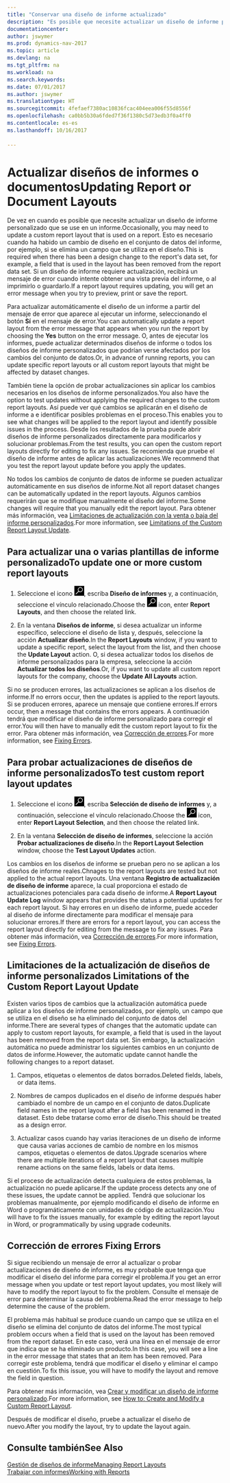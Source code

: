```yaml
---
title: "Conservar una diseño de informe actualizado"
description: "Es posible que necesite actualizar un diseño de informe personalizado que se use en un informe. Esto es necesario cuando ha habido un cambio de diseño en el conjunto de datos del informe, por ejemplo, si se elimina un campo que se utiliza en el diseño."
documentationcenter: 
author: jswymer
ms.prod: dynamics-nav-2017
ms.topic: article
ms.devlang: na
ms.tgt_pltfrm: na
ms.workload: na
ms.search.keywords: 
ms.date: 07/01/2017
ms.author: jswymer
ms.translationtype: HT
ms.sourcegitcommit: 4fefaef7380ac10836fcac404eea006f55d8556f
ms.openlocfilehash: ca0bb5b30a6fded7f36f1380c5d73edb3f0a4ff0
ms.contentlocale: es-es
ms.lasthandoff: 10/16/2017

---
```

# <a name="updating-report-or-document-layouts"></a><span data-ttu-id="f911c-104">Actualizar diseños de informes o documentos</span><span class="sxs-lookup"><span data-stu-id="f911c-104">Updating Report or Document Layouts</span></span>
<span data-ttu-id="f911c-105">De vez en cuando es posible que necesite actualizar un diseño de informe personalizado que se use en un informe.</span><span class="sxs-lookup"><span data-stu-id="f911c-105">Occasionally, you may need to update a custom report layout that is used on a report.</span></span> <span data-ttu-id="f911c-106">Esto es necesario cuando ha habido un cambio de diseño en el conjunto de datos del informe, por ejemplo, si se elimina un campo que se utiliza en el diseño.</span><span class="sxs-lookup"><span data-stu-id="f911c-106">This is required when there has been a design change to the report's data set, for example, a field that is used in the layout has been removed from the report data set.</span></span> <span data-ttu-id="f911c-107">Si un diseño de informe requiere actualización, recibirá un mensaje de error cuando intente obtener una vista previa del informe, o al imprimirlo o guardarlo.</span><span class="sxs-lookup"><span data-stu-id="f911c-107">If a report layout requires updating, you will get an error message when you try to preview, print or save the report.</span></span>  
  
<span data-ttu-id="f911c-108">Para actualizar automáticamente el diseño de un informe a partir del mensaje de error que aparece al ejecutar un informe, seleccionando el botón **Sí** en el mensaje de error.</span><span class="sxs-lookup"><span data-stu-id="f911c-108">You can automatically update a report layout from the error message that appears when you run the report by choosing the **Yes** button on the error message.</span></span> <span data-ttu-id="f911c-109">O, antes de ejecutar los informes, puede actualizar determinados diseños de informe o todos los diseños de informe personalizados que podrían verse afectados por los cambios del conjunto de datos.</span><span class="sxs-lookup"><span data-stu-id="f911c-109">Or, in advance of running reports, you can update specific report layouts or all custom report layouts that might be affected by dataset changes.</span></span>  
  
<span data-ttu-id="f911c-110">También tiene la opción de probar actualizaciones sin aplicar los cambios necesarios en los diseños de informe personalizados.</span><span class="sxs-lookup"><span data-stu-id="f911c-110">You also have the option to test updates without applying the required changes to the custom report layouts.</span></span> <span data-ttu-id="f911c-111">Así puede ver qué cambios se aplicarán en el diseño de informe a e identificar posibles problemas en el proceso.</span><span class="sxs-lookup"><span data-stu-id="f911c-111">This enables you to see what changes will be applied to the report layout and identify possible issues in the process.</span></span> <span data-ttu-id="f911c-112">Desde los resultados de la prueba puede abrir diseños de informe personalizados directamente para modificarlos y solucionar problemas.</span><span class="sxs-lookup"><span data-stu-id="f911c-112">From the test results, you can open the custom report layouts directly for editing to fix any issues.</span></span> <span data-ttu-id="f911c-113">Se recomienda que pruebe el diseño de informe antes de aplicar las actualizaciones.</span><span class="sxs-lookup"><span data-stu-id="f911c-113">We recommend that you test the report layout update before you apply the updates.</span></span>  
  
<span data-ttu-id="f911c-114">No todos los cambios de conjunto de datos de informe se pueden actualizar automáticamente en sus diseños de informe.</span><span class="sxs-lookup"><span data-stu-id="f911c-114">Not all report dataset changes can be automatically updated in the report layouts.</span></span> <span data-ttu-id="f911c-115">Algunos cambios requerirán que se modifique manualmente el diseño del informe.</span><span class="sxs-lookup"><span data-stu-id="f911c-115">Some changes will require that you manually edit the report layout.</span></span> <span data-ttu-id="f911c-116">Para obtener más información, vea [Limitaciones de actualización con la venta o baja del informe personalizados](ui-update-report-layouts.md#UpdateLimitations).</span><span class="sxs-lookup"><span data-stu-id="f911c-116">For more information, see [Limitations of the Custom Report Layout Update](ui-update-report-layouts.md#UpdateLimitations).</span></span>  
  
## <a name="to-update-one-or-more-custom-report-layouts"></a><span data-ttu-id="f911c-117">Para actualizar una o varias plantillas de informe personalizado</span><span class="sxs-lookup"><span data-stu-id="f911c-117">To update one or more custom report layouts</span></span>  
  
1.  <span data-ttu-id="f911c-118">Seleccione el icono ![Buscar página o informe](media/ui-search/search_small.png "icono Buscar página o informe"), escriba **Diseño de informes** y, a continuación, seleccione el vínculo relacionado.</span><span class="sxs-lookup"><span data-stu-id="f911c-118">Choose the ![Search for Page or Report](media/ui-search/search_small.png "Search for Page or Report icon") icon, enter **Report Layouts**, and then choose the related link.</span></span>  
  
2.  <span data-ttu-id="f911c-119">En la ventana **Diseños de informe**, si desea actualizar un informe específico, seleccione el diseño de lista y, después, seleccione la acción **Actualizar diseño**.</span><span class="sxs-lookup"><span data-stu-id="f911c-119">In the **Report Layouts** window, if you want to update a specific report, select the layout from the list, and then choose the **Update Layout** action.</span></span> <span data-ttu-id="f911c-120">O, si desea actualizar todos los diseños de informe personalizados para la empresa, seleccione la acción **Actualizar todos los diseños**.</span><span class="sxs-lookup"><span data-stu-id="f911c-120">Or, if you want to update all custom report layouts for the company, choose the **Update All Layouts** action.</span></span>  

<span data-ttu-id="f911c-121">Si no se producen errores, las actualizaciones se aplican a los diseños de informe.</span><span class="sxs-lookup"><span data-stu-id="f911c-121">If no errors occur, then the updates is applied to the report layouts.</span></span> <span data-ttu-id="f911c-122">Si se producen errores, aparece un mensaje que contiene errores.</span><span class="sxs-lookup"><span data-stu-id="f911c-122">If errors occur, then a message that contains the errors appears.</span></span> <span data-ttu-id="f911c-123">A continuación tendrá que modificar el diseño de informe personalizado para corregir el error.</span><span class="sxs-lookup"><span data-stu-id="f911c-123">You will then have to manually edit the custom report layout to fix the error.</span></span> <span data-ttu-id="f911c-124">Para obtener más información, vea [Corrección de errores](ui-update-report-layouts.md#FixErrors).</span><span class="sxs-lookup"><span data-stu-id="f911c-124">For more information, see [Fixing Errors](ui-update-report-layouts.md#FixErrors).</span></span>  

## <a name="to-test-custom-report-layout-updates"></a><span data-ttu-id="f911c-125">Para probar actualizaciones de diseños de informe personalizados</span><span class="sxs-lookup"><span data-stu-id="f911c-125">To test custom report layout updates</span></span>  
  
1.  <span data-ttu-id="f911c-126">Seleccione el icono ![Buscar página o informe](media/ui-search/search_small.png "icono Buscar página o informe"), escriba **Selección de diseño de informes** y, a continuación, seleccione el vínculo relacionado.</span><span class="sxs-lookup"><span data-stu-id="f911c-126">Choose the ![Search for Page or Report](media/ui-search/search_small.png "Search for Page or Report icon") icon, enter **Report Layout Selection**, and then choose the related link.</span></span>  
  
2.  <span data-ttu-id="f911c-127">En la ventana **Selección de diseño de informes**, seleccione la acción **Probar actualizaciones de diseño**.</span><span class="sxs-lookup"><span data-stu-id="f911c-127">In the **Report Layout Selection** window, choose the **Test Layout Updates** action.</span></span>  
  
 <span data-ttu-id="f911c-128">Los cambios en los diseños de informe se prueban pero no se aplican a los diseños de informe reales.</span><span class="sxs-lookup"><span data-stu-id="f911c-128">Chnages to the report layouts are tested but not applied to the actual report layouts.</span></span> <span data-ttu-id="f911c-129">Una ventana **Registro de actualización de diseño de informe** aparece, la cual proporciona el estado de actualizaciones potenciales para cada diseño de informe.</span><span class="sxs-lookup"><span data-stu-id="f911c-129">A **Report Layout Update Log** window appears that provides the status a potential updates for each report layout.</span></span> <span data-ttu-id="f911c-130">Si hay errores en un diseño de informe, puede acceder al diseño de informe directamente para modificar el mensaje para solucionar errores.</span><span class="sxs-lookup"><span data-stu-id="f911c-130">If there are errors for a report layout, you can access the report layout directly for editing from the message to fix any issues.</span></span> <span data-ttu-id="f911c-131">Para obtener más información, vea [Corrección de errores](ui-update-report-layouts.md#FixErrors).</span><span class="sxs-lookup"><span data-stu-id="f911c-131">For more information, see [Fixing Errors](ui-update-report-layouts.md#FixErrors).</span></span>  
  
##  <span data-ttu-id="f911c-132"><a name="UpdateLimitations"></a> Limitaciones de la actualización de diseños de informe personalizados</span><span class="sxs-lookup"><span data-stu-id="f911c-132"><a name="UpdateLimitations"></a> Limitations of the Custom Report Layout Update</span></span>  
 <span data-ttu-id="f911c-133">Existen varios tipos de cambios que la actualización automática puede aplicar a los diseños de informe personalizados, por ejemplo, un campo que se utiliza en el diseño se ha eliminado del conjunto de datos del informe.</span><span class="sxs-lookup"><span data-stu-id="f911c-133">There are several types of changes that the automatic update can apply to custom report layouts, for example, a field that is used in the layout has been removed from the report data set.</span></span> <span data-ttu-id="f911c-134">Sin embargo, la actualización automática no puede administrar los siguientes cambios en un conjunto de datos de informe.</span><span class="sxs-lookup"><span data-stu-id="f911c-134">However, the automatic update cannot handle the following changes to a report dataset.</span></span>  
  
1.  <span data-ttu-id="f911c-135">Campos, etiquetas o elementos de datos borrados.</span><span class="sxs-lookup"><span data-stu-id="f911c-135">Deleted fields, labels, or data items.</span></span>  
  
2.  <span data-ttu-id="f911c-136">Nombres de campos duplicados en el diseño de informe después haber cambiado el nombre de un campo en el conjunto de datos.</span><span class="sxs-lookup"><span data-stu-id="f911c-136">Duplicate field names in the report layout after a field has been renamed in the dataset.</span></span> <span data-ttu-id="f911c-137">Esto debe tratarse como error de diseño.</span><span class="sxs-lookup"><span data-stu-id="f911c-137">This should be treated as a design error.</span></span>  
  
3.  <span data-ttu-id="f911c-138">Actualizar casos cuando hay varias iteraciones de un diseño de informe que causa varias acciones de cambio de nombre en los mismos campos, etiquetas o elementos de datos.</span><span class="sxs-lookup"><span data-stu-id="f911c-138">Upgrade scenarios where there are multiple iterations of a report layout that causes multiple rename actions on the same fields, labels or data items.</span></span>  
  
 <span data-ttu-id="f911c-139">Si el proceso de actualización detecta cualquiera de estos problemas, la actualización no puede aplicarse.</span><span class="sxs-lookup"><span data-stu-id="f911c-139">If the update process detects any one of these issues, the update cannot be applied.</span></span> <span data-ttu-id="f911c-140">Tendrá que solucionar los problemas manualmente, por ejemplo modificando el diseño de informe en Word o programáticamente con unidades de código de actualización.</span><span class="sxs-lookup"><span data-stu-id="f911c-140">You will have to fix the issues manually, for example by editing the report layout in Word, or programmatically by using upgrade codeunits.</span></span>  
  
##  <span data-ttu-id="f911c-141"><a name="FixErrors"></a> Corrección de errores</span><span class="sxs-lookup"><span data-stu-id="f911c-141"><a name="FixErrors"></a> Fixing Errors</span></span>  
 <span data-ttu-id="f911c-142">Si sigue recibiendo un mensaje de error al actualizar o probar actualizaciones de diseño de informe, es muy probable que tenga que modificar el diseño del informe para corregir el problema.</span><span class="sxs-lookup"><span data-stu-id="f911c-142">If you get an error message when you update or test report layout updates, you most likely will have to modify the report layout to fix the problem.</span></span> <span data-ttu-id="f911c-143">Consulte el mensaje de error para determinar la causa del problema.</span><span class="sxs-lookup"><span data-stu-id="f911c-143">Read the error message to help determine the cause of the problem.</span></span>  
  
 <span data-ttu-id="f911c-144">El problema más habitual se produce cuando un campo que se utiliza en el diseño se elimina del conjunto de datos del informe.</span><span class="sxs-lookup"><span data-stu-id="f911c-144">The most typical problem occurs when a field that is used on the layout has been removed from the report dataset.</span></span> <span data-ttu-id="f911c-145">En este caso, verá una línea en el mensaje de error que indica que se ha eliminado un producto.</span><span class="sxs-lookup"><span data-stu-id="f911c-145">In this case, you will see a line in the error message that states that an item has been removed.</span></span> <span data-ttu-id="f911c-146">Para corregir este problema, tendrá que modificar el diseño y eliminar el campo en cuestión.</span><span class="sxs-lookup"><span data-stu-id="f911c-146">To fix this issue, you will have to modify the layout and remove the field in question.</span></span>  
  
 <span data-ttu-id="f911c-147">Para obtener más información, vea [Crear y modificar un diseño de informe personalizado](ui-how-create-custom-report-layout.md#ModifyCustomLayout).</span><span class="sxs-lookup"><span data-stu-id="f911c-147">For more information, see [How to: Create and Modify a Custom Report Layout](ui-how-create-custom-report-layout.md#ModifyCustomLayout).</span></span>  
  
 <span data-ttu-id="f911c-148">Después de modificar el diseño, pruebe a actualizar el diseño de nuevo.</span><span class="sxs-lookup"><span data-stu-id="f911c-148">After you modify the layout, try to update the layout again.</span></span>  
  
## <a name="see-also"></a><span data-ttu-id="f911c-149">Consulte también</span><span class="sxs-lookup"><span data-stu-id="f911c-149">See Also</span></span>  
 [<span data-ttu-id="f911c-150">Gestión de diseños de informe</span><span class="sxs-lookup"><span data-stu-id="f911c-150">Managing Report Layouts</span></span>](ui-manage-report-layouts.md)  
 [<span data-ttu-id="f911c-151">Trabajar con informes</span><span class="sxs-lookup"><span data-stu-id="f911c-151">Working with Reports</span></span>](ui-work-report.md)  
